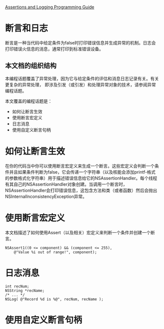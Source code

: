 [Assertions and Logging Programming Guide](https://developer.apple.com/library/archive/documentation/Cocoa/Conceptual/Assertions/Assertions.html#//apple_ref/doc/uid/10000014i)

# 断言和日志

断言是一种当代码中给定条件为false时打印错误信息并生成异常的机制。日志会打印错误火信息的消息，通常打印到标准错误设备。

## 本文档的组织结构

本编程话题覆盖了异常处理，因为它与给定条件的评估和消息日志记录有关。有关更复杂的异常处理，  即涉及引发（或引发）和处理异常对象的技术，请参阅异常编程话题。  

本文覆盖的编程话题是：  

*  如何让断言生效
* 使用断言宏定义
* 日志消息
* 使用自定义断言句柄

# 如何让断言生效

在你的代码当中你可以使用断言宏定义来生成一个断言。这些宏定义会判断一个条件并且如果条件判断为false，它会传递一个字符串（以及核能会添加printf-格式的参数格式化字符串）用于描述错误信息给它的NSAssertionHandler。每个线程有其自己的NSAssertionHandler对象创建。当调用一个断言时，NSAssertionHandler会打印错误信息，这包含方法和类（或者函数）然后会抛出NSInternalInconsistencyException异常。  

# 使用断言宏定义

本文档描述了如何使用Assert（以及相关）宏定义来判断一个条件并创建一个断言。  


	NSAssert1((0 <= component) && (component <= 255),
        @"Value %i out of range!", component);


# 日志消息

	int recNum;
	NSString *recName;
	/* ... */
	NSLog( @"Record %d is %@", recNum, recName );


# 使用自定义断言句柄